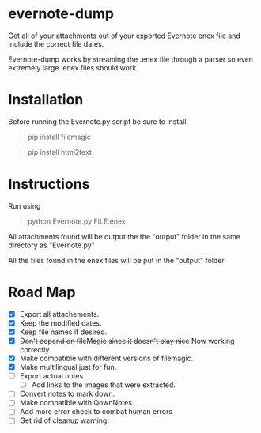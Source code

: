 # evernote-dump

Get all of your attachments out of your exported Evernote enex file and include the correct file dates.

Evernote-dump works by streaming the .enex file through a parser so even extremely large .enex files should work.

# Installation

Before running the Evernote.py script be sure to install.

> pip install filemagic

> pip install html2text

# Instructions

Run using

> python Evernote.py FILE.enex

All attachments found will be output the the "output" folder in the same directory as "Evernote.py"

All the files found in the enex files will be put in the "output" folder

# Road Map

- [x] Export all attachements.
- [x] Keep the modified dates.
- [x] Keep file names if desired.
- [x] ~~Don't depend on fileMagic since it doesn't play nice~~ Now working correctly.
- [x] Make compatible with different versions of filemagic.
- [x] Make multilingual just for fun.
- [ ] Export actual notes.
  - [ ] Add links to the images that were extracted.
- [ ] Convert notes to mark down.
- [ ] Make compatible with QownNotes.
- [ ] Add more error check to combat human errors
- [ ] Get rid of cleanup warning.
